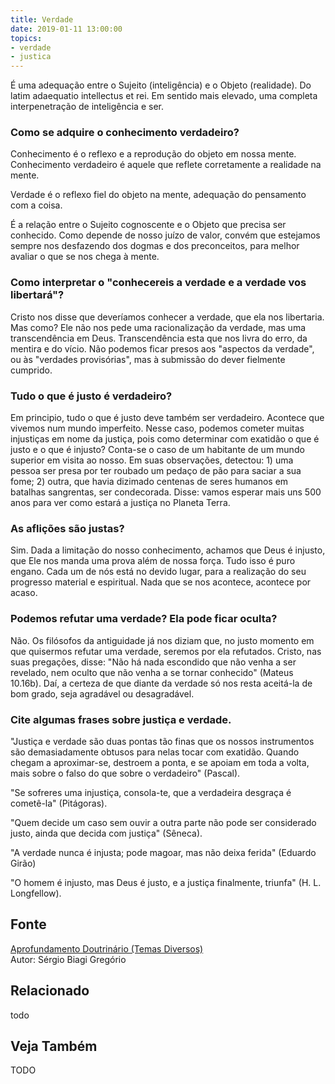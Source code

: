 ```yaml
---
title: Verdade
date: 2019-01-11 13:00:00
topics: 
- verdade
- justica
---
```


É uma adequação entre o Sujeito (inteligência) e o Objeto (realidade).
Do latim adaequatio intellectus et rei. Em sentido mais elevado, uma
completa interpenetração de inteligência e ser.

### Como se adquire o conhecimento verdadeiro?
Conhecimento é o reflexo e a reprodução do objeto em nossa mente.  Conhecimento
verdadeiro é aquele que reflete corretamente a realidade na mente.

Verdade é o reflexo fiel do objeto na mente, adequação do pensamento
com a coisa.

É a relação entre o Sujeito cognoscente e o Objeto que precisa ser
conhecido. Como depende de nosso juízo de valor, convém que estejamos
sempre nos desfazendo dos dogmas e dos preconceitos, para melhor avaliar
o que se nos chega à mente.

### Como interpretar o "conhecereis a verdade e a verdade vos libertará"?
Cristo nos disse que deveríamos conhecer a verdade, que ela nos
libertaria. Mas como? Ele não nos pede uma racionalização da verdade,
mas uma transcendência em Deus. Transcendência esta que nos livra do
erro, da mentira e do vício. Não podemos ficar presos aos "aspectos da
verdade", ou às "verdades provisórias", mas à submissão do dever
fielmente cumprido.

### Tudo o que é justo é verdadeiro?
Em principio, tudo o que é justo deve também ser verdadeiro. Acontece
que vivemos num mundo imperfeito. Nesse caso, podemos cometer muitas
injustiças em nome da justiça, pois como determinar com exatidão o que é
justo e o que é injusto? Conta-se o caso de um habitante de um mundo
superior em visita ao nosso. Em suas observações, detectou: 1) uma
pessoa ser presa por ter roubado um pedaço de pão para saciar a sua
fome; 2) outra, que havia dizimado centenas de seres humanos em batalhas
sangrentas, ser condecorada. Disse: vamos esperar mais uns 500 anos para
ver como estará a justiça no Planeta Terra.

### As aflições são justas?
Sim. Dada a limitação do nosso conhecimento, achamos que Deus é injusto,
que Ele nos manda uma prova além de nossa força. Tudo isso é puro
engano. Cada um de nós está no devido lugar, para a realização do seu
progresso material e espiritual. Nada que se nos acontece, acontece por
acaso.

### Podemos refutar uma verdade? Ela pode ficar oculta?
Não. Os filósofos da antiguidade já nos diziam que, no justo momento em
que quisermos refutar uma verdade, seremos por ela refutados. Cristo,
nas suas pregações, disse: "Não há nada escondido que não venha a ser
revelado, nem oculto que não venha a se tornar conhecido" (Mateus
10.16b). Daí, a certeza de que diante da verdade só nos resta aceitá-la
de bom grado, seja agradável ou desagradável.

### Cite algumas frases sobre justiça e verdade.

"Justiça e verdade são duas pontas tão finas que os nossos instrumentos
são demasiadamente obtusos para nelas tocar com exatidão. Quando chegam
a aproximar-se, destroem a ponta, e se apoiam em toda a volta, mais
sobre o falso do que sobre o verdadeiro" (Pascal).

"Se sofreres uma injustiça, consola-te, que a verdadeira desgraça é
cometê-la" (Pitágoras).

"Quem decide um caso sem ouvir a outra parte não pode ser considerado
justo, ainda que decida com justiça" (Sêneca).

"A verdade nunca é injusta; pode magoar, mas não deixa ferida" (Eduardo
Girão)

"O homem é injusto, mas Deus é justo, e a justiça finalmente, triunfa"
(H. L. Longfellow).





## Fonte
[Aprofundamento Doutrinário (Temas Diversos)](https://sites.google.com/view/aprofundamentodoutrinario/justiça-e-verdade)  
Autor: Sérgio Biagi Gregório



## Relacionado
todo

## Veja Também
TODO


